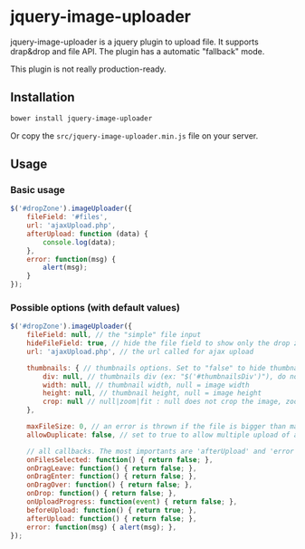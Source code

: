 jquery-image-uploader
=========

jquery-image-uploader is a jquery plugin to upload file. 
It supports drap&drop and file API.
The plugin has a automatic "fallback" mode.

This plugin is not really production-ready.

## Installation
```sh
bower install jquery-image-uploader
```
Or copy the ```src/jquery-image-uploader.min.js``` file on your server.

## Usage
### Basic usage
```js
$('#dropZone').imageUploader({
	fileField: '#files',
	url: 'ajaxUpload.php',
	afterUpload: function (data) {
		console.log(data);
	}, 
    error: function(msg) {
        alert(msg);
    }
});
```

### Possible options (with default values)
```js
$('#dropZone').imageUploader({
	fileField: null, // the "simple" file input
    hideFileField: true, // hide the file field to show only the drop zone
	url: 'ajaxUpload.php', // the url called for ajax upload

	thumbnails: { // thumbnails options. Set to "false" to hide thumbnails
		div: null, // thumbnails div (ex: "$('#thumbnailsDiv')"), do not set to generate it
		width: null, // thumbnail width, null = image width
		height: null, // thumbnail height, null = image height
        crop: null // null|zoom|fit : null does not crop the image, zoom or fit crop if "width" and "height" are set
	},

    maxFileSize: 0, // an error is thrown if the file is bigger than max. 0 means no validation
    allowDuplicate: false, // set to true to allow multiple upload of a file

    // all callbacks. The most importants are 'afterUpload' and 'error'
    onFilesSelected: function() { return false; },
    onDragLeave: function() { return false; },
    onDragEnter: function() { return false; },
    onDragOver: function() { return false; },
    onDrop: function() { return false; },
    onUploadProgress: function(event) { return false; },
    beforeUpload: function() { return true; },
    afterUpload: function() { return false; },
    error: function(msg) { alert(msg); },
});
```
